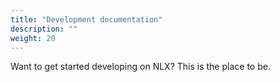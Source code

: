 ```yaml
---
title: "Development documentation"
description: ""
weight: 20
---
```


Want to get started developing on NLX? This is the place to be.
